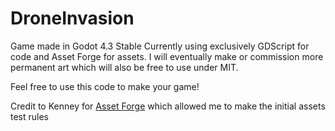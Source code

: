 # DroneInvasion
Game made in Godot 4.3 Stable
Currently using exclusively GDScript for code and Asset Forge for assets. I will eventually make or commission more permanent art which will also be free to use under MIT.

Feel free to use this code to make your game!

Credit to Kenney for [Asset Forge](https://kenney.nl/tools/asset-forge) which allowed me to make the initial assets
test rules
